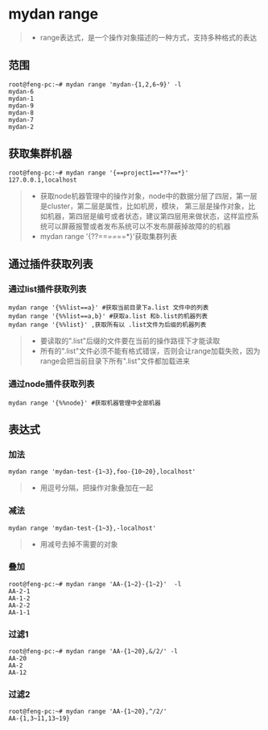 # mydan range

> * range表达式，是一个操作对象描述的一种方式，支持多种格式的表达

## 范围
```
root@feng-pc:~# mydan range 'mydan-{1,2,6~9}' -l
mydan-6
mydan-1
mydan-9
mydan-8
mydan-7
mydan-2
```

## 获取集群机器
```
root@feng-pc:~# mydan range '{==project1==*??==*}'
127.0.0.1,localhost
```

> * 获取node机器管理中的操作对象，node中的数据分层了四层，第一层是cluster，第二层是属性，比如机房，模块， 第三层是操作对象，比如机器，第四层是编号或者状态，建议第四层用来做状态，这样监控系统可以屏蔽报警或者发布系统可以不发布屏蔽掉故障的的机器
> * mydan range '{??==*==*==*}'获取集群列表

## 通过插件获取列表

### 通过list插件获取列表
```
mydan range '{%%list==a}' #获取当前目录下a.list 文件中的列表
mydan range '{%%list==a,b}' #获取a.list 和b.list的机器列表
mydan range '{%%list}' ,获取所有以 .list文件为后缀的机器列表
```
> * 要读取的".list"后缀的文件要在当前的操作路径下才能读取
> * 所有的".list"文件必须不能有格式错误，否则会让range加载失败，因为range会把当前目录下所有".list"文件都加载进来

### 通过node插件获取列表
```
mydan range '{%%node}' #获取机器管理中全部机器
```

## 表达式

### 加法
```
mydan range 'mydan-test-{1~3},foo-{10~20},localhost'
```
> * 用逗号分隔，把操作对象叠加在一起

### 减法
```
mydan range 'mydan-test-{1~3},-localhost'
```
> * 用减号去掉不需要的对象

### 叠加
```
root@feng-pc:~# mydan range 'AA-{1~2}-{1~2}'  -l
AA-2-1
AA-1-2
AA-2-2
AA-1-1
```

### 过滤1
```
root@feng-pc:~# mydan range 'AA-{1~20},&/2/' -l
AA-20
AA-2
AA-12
```

### 过滤2
```
root@feng-pc:~# mydan range 'AA-{1~20},^/2/'
AA-{1,3~11,13~19}
```
